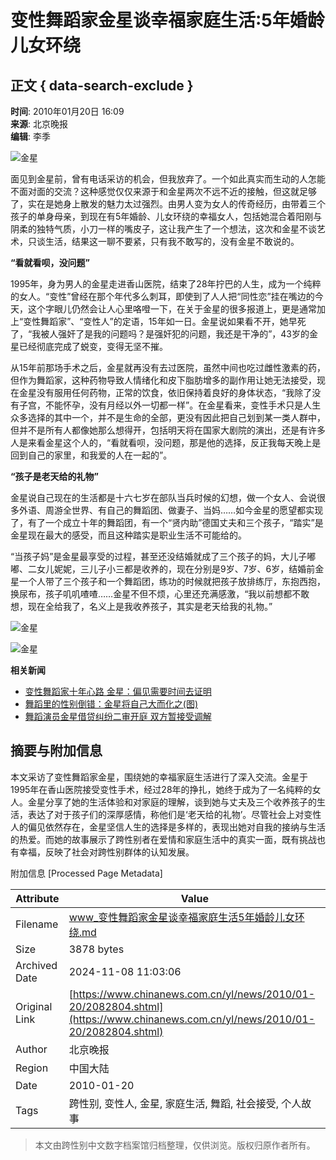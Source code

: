 # 变性舞蹈家金星谈幸福家庭生活:5年婚龄 儿女环绕

## 正文 { data-search-exclude }


**时间**: 2010年01月20日 16:09  
**来源**: 北京晚报  
**编辑**: 李季  

![金星](http://i2.chinanews.com/zwimg/01.jpg)

面见到金星前，曾有电话采访的机会，但我放弃了。一个如此真实而生动的人怎能不面对面的交流？这种感觉仅仅来源于和金星两次不远不近的接触，但这就足够了，实在是她身上散发的魅力太过强烈。由男人变为女人的传奇经历，由带着三个孩子的单身母亲，到现在有5年婚龄、儿女环绕的幸福女人，包括她混合着阳刚与阴柔的独特气质，小刀一样的嘴皮子，这让我产生了一个想法，这次和金星不谈艺术，只谈生活，结果这一聊不要紧，只有我不敢写的，没有金星不敢说的。

**“看就看呗，没问题”**

1995年，身为男人的金星走进香山医院，结束了28年拧巴的人生，成为一个纯粹的女人。“变性”曾经在那个年代多么刺耳，即使到了人人把“同性恋”挂在嘴边的今天，这个字眼儿仍然会让人心里咯噔一下，在关于金星的很多报道上，更是通常加上“变性舞蹈家”、“变性人”的定语，15年如一日。金星说如果看不开，她早死了，“我被人强奸了是我的问题吗？是强奸犯的问题，我还是干净的”，43岁的金星已经彻底完成了蜕变，变得无坚不摧。

从15年前那场手术之后，金星就再没有去过医院，虽然中间也吃过雌性激素的药，但作为舞蹈家，这种药物导致人情绪化和皮下脂肪增多的副作用让她无法接受，现在金星没有服用任何药物，正常的饮食，依旧保持着良好的身体状态，“我除了没有子宫，不能怀孕，没有月经以外一切都一样”。在金星看来，变性手术只是人生众多选择的其中一个，并不是生命的全部，更没有因此把自己划到某一类人群中，但并不是所有人都像她那么想得开，包括明天将在国家大剧院的演出，还是有许多人是来看金星这个人的，“看就看呗，没问题，那是他的选择，反正我每天晚上是回到自己的家里，和我爱的人在一起的”。

**“孩子是老天给的礼物”**

金星说自己现在的生活都是十六七岁在部队当兵时候的幻想，做一个女人、会说很多外语、周游全世界、有自己的舞蹈团、做妻子、当妈……如今金星的愿望都实现了，有了一个成立十年的舞蹈团，有一个“贤内助”德国丈夫和三个孩子，“踏实”是金星现在最大的感受，而且这种踏实是职业生活不可能给的。

“当孩子妈”是金星最享受的过程，甚至还没结婚就成了三个孩子的妈，大儿子嘟嘟、二女儿妮妮，三儿子小三都是收养的，现在分别是9岁、7岁、6岁，结婚前金星一个人带了三个孩子和一个舞蹈团，练功的时候就把孩子放排练厅，东抱西抱，换尿布，孩子叽叽喳喳……金星不但不烦，心里还充满感激，“我以前想都不敢想，现在全给我了，名义上是我收养孩子，其实是老天给我的礼物。”

![金星](http://www.chinanews.com.cn/fileftp/2009/01/2009-01-19/U76P4T47D10173F976DT20090119173942.gif)

![金星](http://www.chinanews.com.cn/fileftp/2009/01/2009-01-19/U76P4T47D10173F979DT20090119163219.gif)

**相关新闻**

- [变性舞蹈家十年心路 金星：偏见需要时间去证明](http://www.chinanews.com.cn/cul/news/2010/01-14/2070895.shtml)
- [舞蹈里的性别倒错：金星将自己大而化之(图)](http://www.chinanews.com.cn/cul/news/2009/12-28/2042822.shtml)
- [舞蹈演员金星借贷纠纷二审开庭 双方暂接受调解](http://www.chinanews.com.cn/yl/news/2009/10-14/1910982.shtml)

## 摘要与附加信息

<!-- tcd_abstract -->
本文采访了变性舞蹈家金星，围绕她的幸福家庭生活进行了深入交流。金星于1995年在香山医院接受变性手术，经过28年的挣扎，她终于成为了一名纯粹的女人。金星分享了她的生活体验和对家庭的理解，谈到她与丈夫及三个收养孩子的生活，表达了对于孩子们的深厚感情，称他们是‘老天给的礼物’。尽管社会上对变性人的偏见依然存在，金星坚信人生的选择是多样的，表现出她对自我的接纳与生活的热爱。而她的故事展示了跨性别者在爱情和家庭生活中的真实一面，既有挑战也有幸福，反映了社会对跨性别群体的认知发展。
<!-- tcd_abstract_end -->

附加信息 [Processed Page Metadata]

| Attribute       | Value                                  |
|-----------------|----------------------------------------|
| Filename        | www_变性舞蹈家金星谈幸福家庭生活5年婚龄儿女环绕.md                             |
| Size            | 3878 bytes                           |
| Archived Date   | 2024-11-08 11:03:06                             |
| Original Link   | [https://www.chinanews.com.cn/yl/news/2010/01-20/2082804.shtml](https://www.chinanews.com.cn/yl/news/2010/01-20/2082804.shtml)                       |
| Author          | 北京晚报                               |
| Region          | 中国大陆                               |
| Date            | 2010-01-20                                 |
| Tags            | 跨性别, 变性人, 金星, 家庭生活, 舞蹈, 社会接受, 个人故事                                 |
>
> 本文由跨性别中文数字档案馆归档整理，仅供浏览。版权归原作者所有。
>